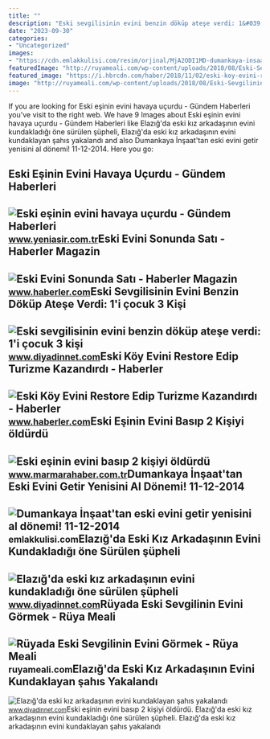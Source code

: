 ```yaml
---
title: ""
description: "Eski sevgilisinin evini benzin döküp ateşe verdi: 1&#039;i çocuk 3 kişi"
date: "2023-09-30"
categories:
- "Uncategorized"
images:
- "https://cdn.emlakkulisi.com/resim/orjinal/MjA2ODI1MD-dumankaya-insaattan-eski-evini-getir-yenisini-al-donemi.jpg"
featuredImage: "http://ruyameali.com/wp-content/uploads/2018/08/Eski-Sevgilinin-Evini.jpg"
featured_image: "https://i.hbrcdn.com/haber/2018/11/02/eski-koy-evini-restore-edip-turizme-kazandird-11395695_amp.jpg"
image: "http://ruyameali.com/wp-content/uploads/2018/08/Eski-Sevgilinin-Evini.jpg"
---
```


If you are looking for Eski eşinin evini havaya uçurdu - Gündem Haberleri you've visit to the right web. We have 9 Images about Eski eşinin evini havaya uçurdu - Gündem Haberleri like Elazığ'da eski kız arkadaşının evini kundakladığı öne sürülen şüpheli, Elazığ'da eski kız arkadaşının evini kundaklayan şahıs yakalandı and also Dumankaya İnşaat'tan eski evini getir yenisini al dönemi! 11-12-2014. Here you go:

Eski Eşinin Evini Havaya Uçurdu - Gündem Haberleri
--------------------------------------------------

 ![Eski eşinin evini havaya uçurdu - Gündem Haberleri](https://iaysr.tmgrup.com.tr/2782e6/659/460/0/0/678/473?u=http://i.yeniasir.com.tr/2017/06/30/eski-esinin-evini-havaya-ucurdu-1498853785038.jpg) <small>www.yeniasir.com.tr</small>Eski Evini Sonunda Satı - Haberler Magazin
------------------------------------------

 ![Eski Evini Sonunda Satı - Haberler Magazin](https://foto.haberler.com/haber/2014/01/04/eski-evini-sonunda-sati-5504557_389_amp.jpg) <small>www.haberler.com</small>Eski Sevgilisinin Evini Benzin Döküp Ateşe Verdi: 1'i çocuk 3 Kişi
------------------------------------------------------------------

 ![Eski sevgilisinin evini benzin döküp ateşe verdi: 1'i çocuk 3 kişi](https://www.diyadinnet.com/d/news/eski-sevgilisinin-evini-benzin-dokup-atese-verdi-1-i-cocuk-3-kisi-balkonda-atlayarak-canini-kurtardi-83127.jpg) <small>www.diyadinnet.com</small>Eski Köy Evini Restore Edip Turizme Kazandırdı - Haberler
---------------------------------------------------------

 ![Eski Köy Evini Restore Edip Turizme Kazandırdı - Haberler](https://i.hbrcdn.com/haber/2018/11/02/eski-koy-evini-restore-edip-turizme-kazandird-11395695_amp.jpg) <small>www.haberler.com</small>Eski Eşinin Evini Basıp 2 Kişiyi öldürdü
----------------------------------------

 ![Eski eşinin evini basıp 2 kişiyi öldürdü](https://www.marmarahaber.com.tr/resimler/arsiv/news/bab4831a901335aa44cbf68dfeba205f.jpg) <small>www.marmarahaber.com.tr</small>Dumankaya İnşaat'tan Eski Evini Getir Yenisini Al Dönemi! 11-12-2014
--------------------------------------------------------------------

 ![Dumankaya İnşaat'tan eski evini getir yenisini al dönemi! 11-12-2014](https://cdn.emlakkulisi.com/resim/orjinal/MjA2ODI1MD-dumankaya-insaattan-eski-evini-getir-yenisini-al-donemi.jpg) <small>emlakkulisi.com</small>Elazığ'da Eski Kız Arkadaşının Evini Kundakladığı öne Sürülen şüpheli
---------------------------------------------------------------------

 ![Elazığ'da eski kız arkadaşının evini kundakladığı öne sürülen şüpheli](https://www.diyadinnet.com/img/2021/12/elazig-eski-kiz-arkadasinin-evini-kundakladigi-one-surulen-supheli-tutuklandi.jpg) <small>www.diyadinnet.com</small>Rüyada Eski Sevgilinin Evini Görmek - Rüya Meali
------------------------------------------------

 ![Rüyada Eski Sevgilinin Evini Görmek - Rüya Meali](http://ruyameali.com/wp-content/uploads/2018/08/Eski-Sevgilinin-Evini.jpg) <small>ruyameali.com</small>Elazığ'da Eski Kız Arkadaşının Evini Kundaklayan şahıs Yakalandı
----------------------------------------------------------------

 ![Elazığ'da eski kız arkadaşının evini kundaklayan şahıs yakalandı](https://www.diyadinnet.com/d/news/elazig-da-eski-kiz-arkadasinin-evini-kundaklayan-sahis-yakalandi-83049.jpg) <small>www.diyadinnet.com</small>Eski eşinin evini basıp 2 kişiyi öldürdü. Elazığ'da eski kız arkadaşının evini kundakladığı öne sürülen şüpheli. Elazığ'da eski kız arkadaşının evini kundaklayan şahıs yakalandı
